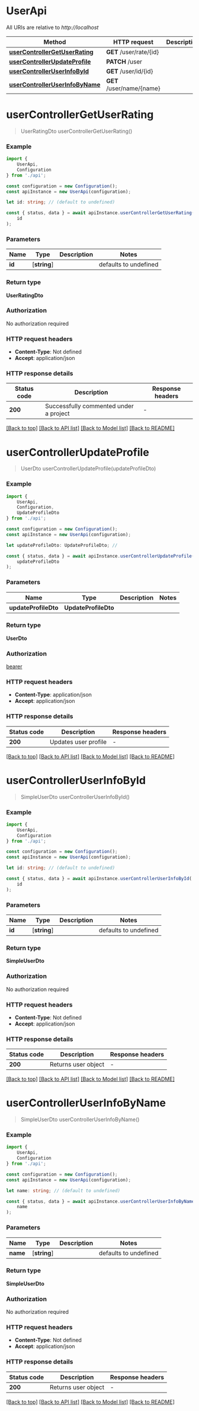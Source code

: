 # UserApi

All URIs are relative to *http://localhost*

|Method | HTTP request | Description|
|------------- | ------------- | -------------|
|[**userControllerGetUserRating**](#usercontrollergetuserrating) | **GET** /user/rate/{id} | |
|[**userControllerUpdateProfile**](#usercontrollerupdateprofile) | **PATCH** /user | |
|[**userControllerUserInfoById**](#usercontrolleruserinfobyid) | **GET** /user/id/{id} | |
|[**userControllerUserInfoByName**](#usercontrolleruserinfobyname) | **GET** /user/name/{name} | |

# **userControllerGetUserRating**
> UserRatingDto userControllerGetUserRating()


### Example

```typescript
import {
    UserApi,
    Configuration
} from './api';

const configuration = new Configuration();
const apiInstance = new UserApi(configuration);

let id: string; // (default to undefined)

const { status, data } = await apiInstance.userControllerGetUserRating(
    id
);
```

### Parameters

|Name | Type | Description  | Notes|
|------------- | ------------- | ------------- | -------------|
| **id** | [**string**] |  | defaults to undefined|


### Return type

**UserRatingDto**

### Authorization

No authorization required

### HTTP request headers

 - **Content-Type**: Not defined
 - **Accept**: application/json


### HTTP response details
| Status code | Description | Response headers |
|-------------|-------------|------------------|
|**200** | Successfully commented under a project |  -  |

[[Back to top]](#) [[Back to API list]](../README.md#documentation-for-api-endpoints) [[Back to Model list]](../README.md#documentation-for-models) [[Back to README]](../README.md)

# **userControllerUpdateProfile**
> UserDto userControllerUpdateProfile(updateProfileDto)


### Example

```typescript
import {
    UserApi,
    Configuration,
    UpdateProfileDto
} from './api';

const configuration = new Configuration();
const apiInstance = new UserApi(configuration);

let updateProfileDto: UpdateProfileDto; //

const { status, data } = await apiInstance.userControllerUpdateProfile(
    updateProfileDto
);
```

### Parameters

|Name | Type | Description  | Notes|
|------------- | ------------- | ------------- | -------------|
| **updateProfileDto** | **UpdateProfileDto**|  | |


### Return type

**UserDto**

### Authorization

[bearer](../README.md#bearer)

### HTTP request headers

 - **Content-Type**: application/json
 - **Accept**: application/json


### HTTP response details
| Status code | Description | Response headers |
|-------------|-------------|------------------|
|**200** | Updates user profile |  -  |

[[Back to top]](#) [[Back to API list]](../README.md#documentation-for-api-endpoints) [[Back to Model list]](../README.md#documentation-for-models) [[Back to README]](../README.md)

# **userControllerUserInfoById**
> SimpleUserDto userControllerUserInfoById()


### Example

```typescript
import {
    UserApi,
    Configuration
} from './api';

const configuration = new Configuration();
const apiInstance = new UserApi(configuration);

let id: string; // (default to undefined)

const { status, data } = await apiInstance.userControllerUserInfoById(
    id
);
```

### Parameters

|Name | Type | Description  | Notes|
|------------- | ------------- | ------------- | -------------|
| **id** | [**string**] |  | defaults to undefined|


### Return type

**SimpleUserDto**

### Authorization

No authorization required

### HTTP request headers

 - **Content-Type**: Not defined
 - **Accept**: application/json


### HTTP response details
| Status code | Description | Response headers |
|-------------|-------------|------------------|
|**200** | Returns user object |  -  |

[[Back to top]](#) [[Back to API list]](../README.md#documentation-for-api-endpoints) [[Back to Model list]](../README.md#documentation-for-models) [[Back to README]](../README.md)

# **userControllerUserInfoByName**
> SimpleUserDto userControllerUserInfoByName()


### Example

```typescript
import {
    UserApi,
    Configuration
} from './api';

const configuration = new Configuration();
const apiInstance = new UserApi(configuration);

let name: string; // (default to undefined)

const { status, data } = await apiInstance.userControllerUserInfoByName(
    name
);
```

### Parameters

|Name | Type | Description  | Notes|
|------------- | ------------- | ------------- | -------------|
| **name** | [**string**] |  | defaults to undefined|


### Return type

**SimpleUserDto**

### Authorization

No authorization required

### HTTP request headers

 - **Content-Type**: Not defined
 - **Accept**: application/json


### HTTP response details
| Status code | Description | Response headers |
|-------------|-------------|------------------|
|**200** | Returns user object |  -  |

[[Back to top]](#) [[Back to API list]](../README.md#documentation-for-api-endpoints) [[Back to Model list]](../README.md#documentation-for-models) [[Back to README]](../README.md)

